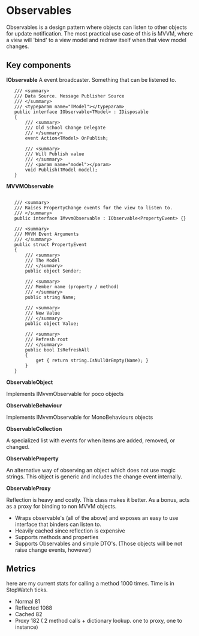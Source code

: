 # Observables

Observables is a design pattern where objects can listen to other objects for update notification. The most practical use case of this is MVVM, where a view will 'bind' to a view model and redraw itself when that view model changes.


## Key components 

**IObservable**
A event broadcaster. Something that can be listened to.
 
 `````
    /// <summary>
    /// Data Source. Message Publisher Source
    /// </summary>
    /// <typeparam name="TModel"></typeparam>
    public interface IObservable<TModel> : IDisposable
    {
        /// <summary>
        /// Old School Change Delegate
        /// </summary>
        event Action<TModel> OnPublish; 
        
        /// <summary>
        /// Will Publish value
        /// </summary>
        /// <param name="model"></param>
        void Publish(TModel model);
    }
 `````
 
**MVVMObservable**

 `````
     
    /// <summary>
    /// Raises PropertyChange events for the view to listen to.
    /// </summary>
    public interface IMvvmObservable : IObservable<PropertyEvent> {}
 
    /// <summary>
    /// MVVM Event Arguments
    /// </summary>
    public struct PropertyEvent
    {
        /// <summary>
        /// The Model
        /// </summary>
        public object Sender;

        /// <summary>
        /// Member name (property / method)
        /// </summary>
        public string Name;

        /// <summary>
        /// New Value
        /// </summary>
        public object Value;

        /// <summary>
        /// Refresh root
        /// </summary>
        public bool IsRefreshAll
        {
            get { return string.IsNullOrEmpty(Name); }
        }
    }
 `````
 
**ObservableObject**

Implements IMvvmObservable for poco objects
 
**ObservableBehaviour**

Implements IMvvmObservable for MonoBehaviours objects

**ObservableCollection**

A specialized list with events for when items are added, removed, or changed.

**ObservableProperty**

An alternative way of observing an object which does not use magic strings. This object is generic and includes the change event internally.

**ObservableProxy**

Reflection is heavy and costly. This class makes it better. As a bonus, acts as a proxy for binding to non MVVM objects.

 - Wraps observable's (all of the above) and exposes an easy to use interface that binders can listen to.
 - Heavily cached since reflection is expensive
 - Supports methods and properties
 - Supports Observables and simple DTO's. (Those objects will be not raise change events, however)
 

## Metrics

here are my current stats for calling a method 1000 times. Time is in StopWatch ticks.
 
 - Normal 81
 - Reflected 1088
 - Cached 82
 - Proxy 182 ( 2 method calls + dictionary lookup. one to proxy, one to instance)

